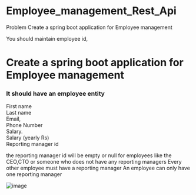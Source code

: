 # Employee_management_Rest_Api


Problem
Create a spring boot application for Employee management





You should maintain employee id, 


<h1>Create a spring boot application for Employee management</h1>

<h3>It should have an employee entity</h3>


<p>First name<br> Last name<br> Email,<br> Phone Number <br> Salary. <br>Salary (yearly Rs)<br>Reporting manager id<br></p>






the reporting manager id will be empty or null for employees like the CEO,CTO or someone who does not have any reporting managers
Every other employee must have a reporting manager
An employee can only have one reporting manager


![image](https://user-images.githubusercontent.com/95843558/221270182-9afdc597-14ff-4b67-8c57-2fc82df91633.png)
